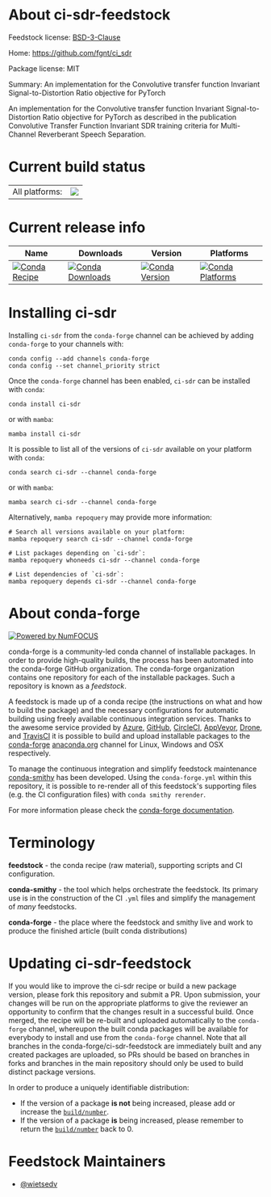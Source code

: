 About ci-sdr-feedstock
======================

Feedstock license: [BSD-3-Clause](https://github.com/conda-forge/ci-sdr-feedstock/blob/main/LICENSE.txt)

Home: https://github.com/fgnt/ci_sdr

Package license: MIT

Summary: An implementation for the Convolutive transfer function Invariant Signal-to-Distortion Ratio objective for PyTorch

An implementation for the Convolutive transfer function Invariant Signal-to-Distortion Ratio objective for PyTorch as described in the publication Convolutive Transfer Function Invariant SDR training criteria for Multi-Channel Reverberant Speech Separation.


Current build status
====================


<table><tr><td>All platforms:</td>
    <td>
      <a href="https://dev.azure.com/conda-forge/feedstock-builds/_build/latest?definitionId=17538&branchName=main">
        <img src="https://dev.azure.com/conda-forge/feedstock-builds/_apis/build/status/ci-sdr-feedstock?branchName=main">
      </a>
    </td>
  </tr>
</table>

Current release info
====================

| Name | Downloads | Version | Platforms |
| --- | --- | --- | --- |
| [![Conda Recipe](https://img.shields.io/badge/recipe-ci--sdr-green.svg)](https://anaconda.org/conda-forge/ci-sdr) | [![Conda Downloads](https://img.shields.io/conda/dn/conda-forge/ci-sdr.svg)](https://anaconda.org/conda-forge/ci-sdr) | [![Conda Version](https://img.shields.io/conda/vn/conda-forge/ci-sdr.svg)](https://anaconda.org/conda-forge/ci-sdr) | [![Conda Platforms](https://img.shields.io/conda/pn/conda-forge/ci-sdr.svg)](https://anaconda.org/conda-forge/ci-sdr) |

Installing ci-sdr
=================

Installing `ci-sdr` from the `conda-forge` channel can be achieved by adding `conda-forge` to your channels with:

```
conda config --add channels conda-forge
conda config --set channel_priority strict
```

Once the `conda-forge` channel has been enabled, `ci-sdr` can be installed with `conda`:

```
conda install ci-sdr
```

or with `mamba`:

```
mamba install ci-sdr
```

It is possible to list all of the versions of `ci-sdr` available on your platform with `conda`:

```
conda search ci-sdr --channel conda-forge
```

or with `mamba`:

```
mamba search ci-sdr --channel conda-forge
```

Alternatively, `mamba repoquery` may provide more information:

```
# Search all versions available on your platform:
mamba repoquery search ci-sdr --channel conda-forge

# List packages depending on `ci-sdr`:
mamba repoquery whoneeds ci-sdr --channel conda-forge

# List dependencies of `ci-sdr`:
mamba repoquery depends ci-sdr --channel conda-forge
```


About conda-forge
=================

[![Powered by
NumFOCUS](https://img.shields.io/badge/powered%20by-NumFOCUS-orange.svg?style=flat&colorA=E1523D&colorB=007D8A)](https://numfocus.org)

conda-forge is a community-led conda channel of installable packages.
In order to provide high-quality builds, the process has been automated into the
conda-forge GitHub organization. The conda-forge organization contains one repository
for each of the installable packages. Such a repository is known as a *feedstock*.

A feedstock is made up of a conda recipe (the instructions on what and how to build
the package) and the necessary configurations for automatic building using freely
available continuous integration services. Thanks to the awesome service provided by
[Azure](https://azure.microsoft.com/en-us/services/devops/), [GitHub](https://github.com/),
[CircleCI](https://circleci.com/), [AppVeyor](https://www.appveyor.com/),
[Drone](https://cloud.drone.io/welcome), and [TravisCI](https://travis-ci.com/)
it is possible to build and upload installable packages to the
[conda-forge](https://anaconda.org/conda-forge) [anaconda.org](https://anaconda.org/)
channel for Linux, Windows and OSX respectively.

To manage the continuous integration and simplify feedstock maintenance
[conda-smithy](https://github.com/conda-forge/conda-smithy) has been developed.
Using the ``conda-forge.yml`` within this repository, it is possible to re-render all of
this feedstock's supporting files (e.g. the CI configuration files) with ``conda smithy rerender``.

For more information please check the [conda-forge documentation](https://conda-forge.org/docs/).

Terminology
===========

**feedstock** - the conda recipe (raw material), supporting scripts and CI configuration.

**conda-smithy** - the tool which helps orchestrate the feedstock.
                   Its primary use is in the construction of the CI ``.yml`` files
                   and simplify the management of *many* feedstocks.

**conda-forge** - the place where the feedstock and smithy live and work to
                  produce the finished article (built conda distributions)


Updating ci-sdr-feedstock
=========================

If you would like to improve the ci-sdr recipe or build a new
package version, please fork this repository and submit a PR. Upon submission,
your changes will be run on the appropriate platforms to give the reviewer an
opportunity to confirm that the changes result in a successful build. Once
merged, the recipe will be re-built and uploaded automatically to the
`conda-forge` channel, whereupon the built conda packages will be available for
everybody to install and use from the `conda-forge` channel.
Note that all branches in the conda-forge/ci-sdr-feedstock are
immediately built and any created packages are uploaded, so PRs should be based
on branches in forks and branches in the main repository should only be used to
build distinct package versions.

In order to produce a uniquely identifiable distribution:
 * If the version of a package **is not** being increased, please add or increase
   the [``build/number``](https://docs.conda.io/projects/conda-build/en/latest/resources/define-metadata.html#build-number-and-string).
 * If the version of a package **is** being increased, please remember to return
   the [``build/number``](https://docs.conda.io/projects/conda-build/en/latest/resources/define-metadata.html#build-number-and-string)
   back to 0.

Feedstock Maintainers
=====================

* [@wietsedv](https://github.com/wietsedv/)

